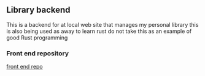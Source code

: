 ## Library backend
This is a backend for at local web site that manages my personal library this is also being used as away to learn rust do not take this as an example of good Rust programming

### Front end repository
[front end repo](/link/tdb)
